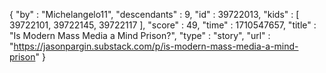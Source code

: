 {
  "by" : "Michelangelo11",
  "descendants" : 9,
  "id" : 39722013,
  "kids" : [ 39722101, 39722145, 39722117 ],
  "score" : 49,
  "time" : 1710547657,
  "title" : "Is Modern Mass Media a Mind Prison?",
  "type" : "story",
  "url" : "https://jasonpargin.substack.com/p/is-modern-mass-media-a-mind-prison"
}
